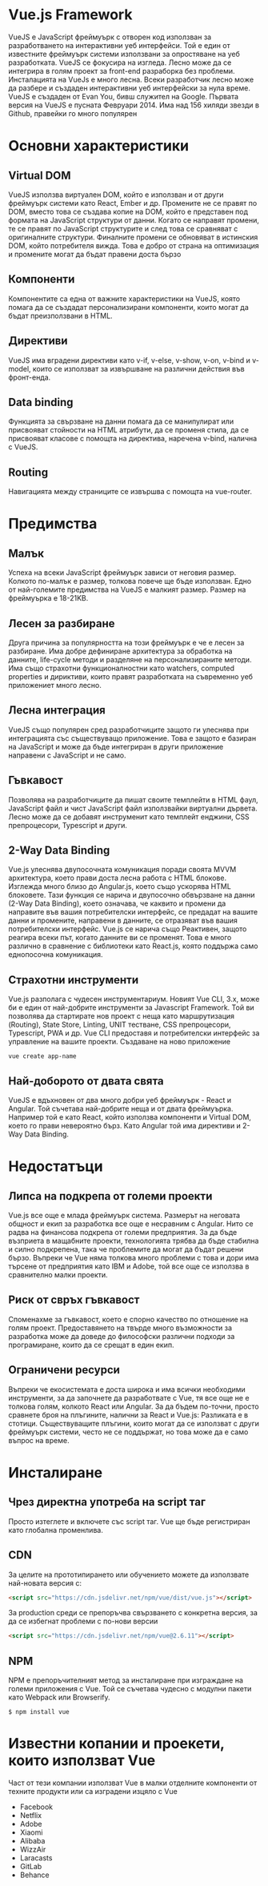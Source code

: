 Vue.js Framework
===


VueJS е JavaScript фреймуърк с отворен код използван за разработването на интерактивни уеб интерфейси. Той е един от известните фреймуърк системи използвани за опростяване на уеб разработката. VueJS се фокусира на изгледа. Лесно може да се интегрира в голям проект за front-end разраборка без проблеми. Инсталацията на VueJs е много лесна. Всеки разработчик лесно може да разбере и създаден интерактивни уеб интерфейски за нула време. VueJS е създаден от Evan You, бивш служител на Google. Първата версия на VueJS e пусната Февруари 2014. Има над 156 хиляди звезди в Github, правейки го много популярен


# Основни характеристики

## Virtual DOM
VueJS използва виртуален DOM, който е използван и от други фреймуърк системи като React, Ember и др. Промените не се правят по DOM, вместо това се създава копие на DOM, който е представен под формата на JavaScript структури от данни. Когато се направят промени, те се правят по JavaScript структурите и след това се сравняват с оригиналните структури. Финалните промени се обновяват в истинския DOM, който потребителя вижда. Това е добро от страна на оптимизация и промените могат да бъдат правени доста бързо

## Компоненти
Компонентите са една от важните характеристики на VueJS, която помага да се създадат персонализирани компоненти, които могат да бъдат преизползвани в HTML.

## Директиви
VueJS има вградени директиви като v-if, v-else, v-show, v-on, v-bind и v-model, които се използват за извършване на различни действия във фронт-енда.

## Data binding
Функцията за свързване на данни помага да се манипулират или присвояват стойности на HTML атрибути, да се променя стила, да се присвояват класове с помощта на директива, наречена v-bind, налична с VueJS.

## Routing
Навигацията между страниците се извършва с помощта на vue-router.

# Предимства
## Малък
Успеха на всеки JavaScript фреймуърк зависи от неговия размер. Колкото по-малък е размер, толкова повече ще бъде използван. Едно от най-големите предимства на VueJS е малкият размер. Размер на фреймуърка е 18-21KB. 

## Лесен за разбиране
Друга причина за популярността на този фреймуърк е че е лесен за разбиране. Има добре дефиниране архитектура за обработка на данните, life-cycle методи и разделяне на персонализираните методи. Има също страхотни функционалностни като watchers, computed properties и дириктиви, които правят разработката на съвременно уеб приложениет много лесно.

## Лесна интеграция
VueJS също популярен сред разработчиците защото ги улеснява при интеграцията със съществуващо приложение. Това е защото е базиран на JavaScript и може да бъде интегриран в други приложение направени с JavaScript и не само.

## Гъвкавост
Позволява на разработчиците да пишат своите темплейти в HTML фаул, JavaScript файл и чист JavaScript файл използвайки виртуални дървета. Лесно може да се добавят инструменит като темплейт енджини, CSS препроцесори, Typescript и други.

## 2-Way Data Binding
Vue.js улеснява двупосочната комуникация поради своята MVVM архитектура, което прави доста лесна работа с HTML блокове. Изглежда много близо до Angular.js, което също ускорява HTML блоковете. Тази функция се нарича и двупосочно обвързване на данни (2-Way Data Binding), което означава, че каквито и промени да направите във вашия потребителски интерфейс, се предадат на вашите данни и промените, направени в данните, се отразяват във вашия потребителски интерфейс. Vue.js се нарича също Реактивен, защото реагира всеки път, когато данните ви се променят. Това е много различно в сравнение с библиотеки като React.js, която поддържа само еднопосочна комуникация.

## Страхотни инструменти
Vue.js разполага с чудесен инструментариум. Новият Vue CLI, 3.x, може би е един от най-добрите инструменти за Javascript Framework. Той ви позволява да стартирате нов проект с неща като маршрутизация (Routing), State Store, Linting, UNIT тестване, CSS препроцесори, Typescript, PWA и др.  Vue CLI предоставя и потребителски интерфейс за управление на вашите проекти.
Създаване на ново приложение
```
vue create app-name
```

## Най-доборото от двата свята
VueJS е вдъхновен от два много добри уеб фреймуърк - React и Angular. Той съчетава най-добрите неща и от двата фреймуърка. Например той е като React, който използва компоненти и Virtual DOM, което го прави невероятно бърз. Като Angular той има директиви и 2-Way Data Binding.

# Недостатъци
## Липса на подкрепа от големи проекти
Vue.js все още е млада фреймуърк система. Размерът на неговата общност и екип за разработка все още е несравним с Angular. Нито се радва на финансова подкрепа от големи предприятия. За да бъде възприета в мащабните проекти, технологията трябва да бъде стабилна и силно подкрепена, така че проблемите да могат да бъдат решени бързо. Въпреки че Vue няма толкова много проблеми с това и дори има търсене от предприятия като IBM и Adobe, той все още се използва в сравнително малки проекти.

## Риск от свръх гъвкавост
Споменахме за гъвкавост, което е спорно качество по отношение на голям проект. Предоставянето на твърде много възможности за разработка може да доведе до философски различни подходи за програмиране, които да се срещат в един екип. 

## Ограничени ресурси
Въпреки че екосистемата е доста широка и има всички необходими инструменти, за да започнете да разработвате с Vue, тя все още не е толкова голям, колкото React или Angular. За да бъдем по-точни, просто сравнете броя на плъгините, налични за React и Vue.js: Разликата е в стотици. Съществуващите плъгини, които могат да се използват с други фреймуърк системи, често не се поддържат, но това може да е само въпрос на време.

# Инсталиране
## Чрез директна употреба на script таг
Просто изтеглете и включете със script таг. Vue ще бъде регистриран като глобална променлива.

## CDN

За целите на прототипирането или обучението можете да използвате най-новата версия с:
```html
<script src="https://cdn.jsdelivr.net/npm/vue/dist/vue.js"></script>
```
За production среди се препоръчва свързването с конкретна версия, за да се избегнат проблеми с по-нови версии
```html
<script src="https://cdn.jsdelivr.net/npm/vue@2.6.11"></script>
```
## NPM
NPM е препоръчителният метод за инсталиране при изграждане на големи приложения с Vue. Той се съчетава чудесно с модулни пакети като Webpack или Browserify.
```shell
$ npm install vue
```

# Известни копании и проекети, които използват Vue
Част от тези компании използват Vue в малки отделните компоненти от техните продукти или са изградени изцяло с Vue
- Facebook
- Netflix
- Adobe
- Xiaomi
- Alibaba
- WizzAir
- Laracasts
- GitLab
- Behance
